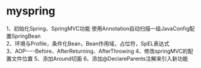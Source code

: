 # myspring

1、初始化Spring、SpringMVC功能 使用Annotation自动扫描一级JavaConfig配置SpringBean<br/>
2、环境与Profile，条件化Bean，Bean作用域，占位符，SpEL表达式<br/>
3、AOP----Before、AfterReturning、AfterThrowing
4、修改springMVC的配置文件位置
5、添加Around切面
6、添加@DeclareParents注解来引入新功能